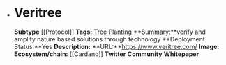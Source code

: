 - # Veritree
  **Subtype** [[Protocol]] 
  **Tags:** Tree Planting
  **Summary:**verify and amplify nature based solutions through technology
  **Deployment Status:**Yes
  **Description:**
  **URL:**https://www.veritree.com/
  **Image:**
  **Ecosystem/chain:** [[Cardano]] 
  **Twitter**
  **Community**
  **Whitepaper**
